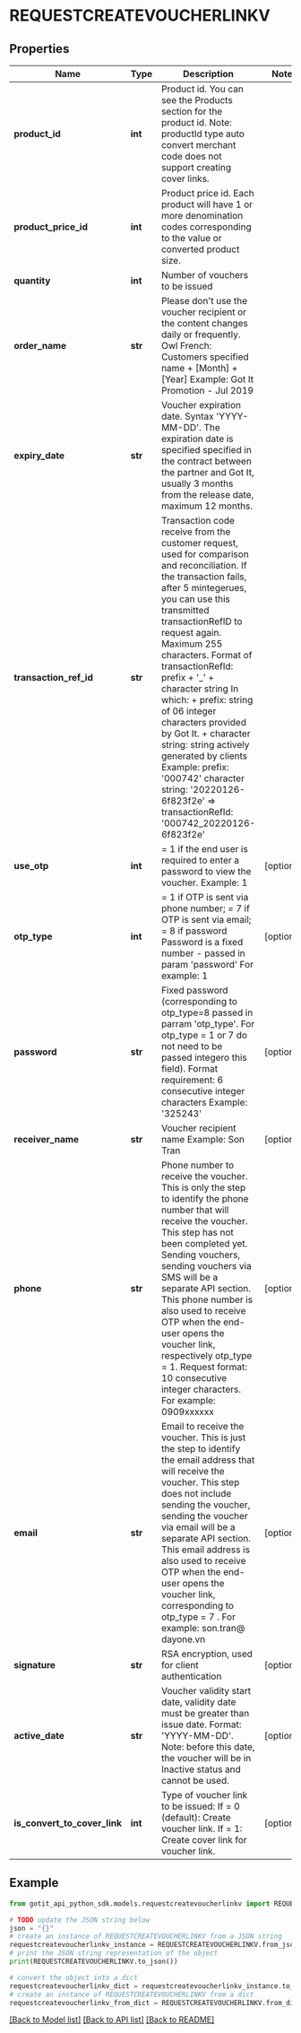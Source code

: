 # REQUESTCREATEVOUCHERLINKV


## Properties

Name | Type | Description | Notes
------------ | ------------- | ------------- | -------------
**product_id** | **int** | Product id. You can see the Products section for the product id. Note: productId type auto convert merchant code does not support creating cover links. | 
**product_price_id** | **int** | Product price id. Each product will have 1 or more denomination codes corresponding to the value or converted product size. | 
**quantity** | **int** | Number of vouchers to be issued | 
**order_name** | **str** | Please don&#39;t use the voucher recipient or the content changes daily or frequently. Owl French: Customers specified name + [Month] + [Year] Example: Got It Promotion - Jul 2019 | 
**expiry_date** | **str** | Voucher expiration date. Syntax &#39;YYYY-MM-DD&#39;. The expiration date is specified specified in the contract between the partner and Got It, usually 3 months from the release date, maximum 12 months. | 
**transaction_ref_id** | **str** | Transaction code receive from the customer request, used for comparison and reconciliation. If the transaction fails, after 5 mintegerues, you can use this transmitted transactionRefID to request again. Maximum 255 characters. Format of transactionRefId: prefix + &#39;_&#39; + character string In which: + prefix: string of 06 integer characters provided by Got It. + character string: string actively generated by clients Example: prefix: &#39;000742&#39; character string: &#39;20220126-6f823f2e&#39; &#x3D;&gt; transactionRefId: &#39;000742_20220126-6f823f2e&#39; | 
**use_otp** | **int** | &#x3D; 1 if the end user is required to enter a password to view the voucher. Example: 1 | [optional] 
**otp_type** | **int** | &#x3D; 1 if OTP is sent via phone number; &#x3D; 7 if OTP is sent via email; &#x3D; 8 if password Password is a fixed number - passed in param &#39;password&#39; For example: 1 | [optional] 
**password** | **str** | Fixed password (corresponding to otp_type&#x3D;8 passed in parram &#39;otp_type&#39;. For otp_type &#x3D; 1 or 7 do not need to be passed integero this field). Format requirement: 6 consecutive integer characters Example: &#39;325243&#39; | [optional] 
**receiver_name** | **str** | Voucher recipient name Example: Son Tran | [optional] 
**phone** | **str** | Phone number to receive the voucher. This is only the step to identify the phone number that will receive the voucher. This step has not been completed yet. Sending vouchers, sending vouchers via SMS will be a separate API section. This phone number is also used to receive OTP when the end-user opens the voucher link, respectively otp_type &#x3D; 1. Request format: 10 consecutive integer characters. For example: 0909xxxxxx | [optional] 
**email** | **str** | Email to receive the voucher. This is just the step to identify the email address that will receive the voucher. This step does not include sending the voucher, sending the voucher via email will be a separate API section. This email address is also used to receive OTP when the end-user opens the voucher link, corresponding to otp_type &#x3D; 7 . For example: son.tran@ dayone.vn | [optional] 
**signature** | **str** | RSA encryption, used for client authentication | [optional] 
**active_date** | **str** | Voucher validity start date, validity date must be greater than issue date. Format: &#39;YYYY-MM-DD&#39;. Note: before this date, the voucher will be in Inactive status and cannot be used. | [optional] 
**is_convert_to_cover_link** | **int** | Type of voucher link to be issued: If &#x3D; 0 (default): Create voucher link. If &#x3D; 1: Create cover link for voucher link. | [optional] 

## Example

```python
from gotit_api_python_sdk.models.requestcreatevoucherlinkv import REQUESTCREATEVOUCHERLINKV

# TODO update the JSON string below
json = "{}"
# create an instance of REQUESTCREATEVOUCHERLINKV from a JSON string
requestcreatevoucherlinkv_instance = REQUESTCREATEVOUCHERLINKV.from_json(json)
# print the JSON string representation of the object
print(REQUESTCREATEVOUCHERLINKV.to_json())

# convert the object into a dict
requestcreatevoucherlinkv_dict = requestcreatevoucherlinkv_instance.to_dict()
# create an instance of REQUESTCREATEVOUCHERLINKV from a dict
requestcreatevoucherlinkv_from_dict = REQUESTCREATEVOUCHERLINKV.from_dict(requestcreatevoucherlinkv_dict)
```
[[Back to Model list]](../README.md#documentation-for-models) [[Back to API list]](../README.md#documentation-for-api-endpoints) [[Back to README]](../README.md)


